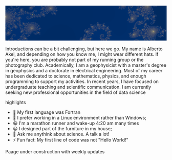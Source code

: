 
![Banner](https://github.com/albertoakel/albertoakel/blob/main/perfil1_albertoakel.PNG)

Introductions can be a bit challenging, but here we go. My name is Alberto Akel, and depending on how you know me, I might wear different hats. If you're here, you are probably not part of my running group or the photography club. Academically, I am a geophysicist with a master's degree in geophysics and a doctorate in electrical engineering. Most of my career has been dedicated to science, mathematics, physics, and enough programming to support my activities. In recent years, I have focused on undergraduate teaching and scientific communication. I am currently seeking new professional opportunities in the field of data science

highlights 
- 🌱 My first language was Fortran
- 🔭 I prefer working in a Linux environment rather than Windows;
- 😀 I'm a marathon runner and wake-up 4:20 am many times
- 😀 I designed part of the furniture in my house;
- 💬 Ask me anythink about science. A talk a lot!
- ⚡ Fun fact: My first line of code was not "Hello World!"

Paage under construction with weekly updates
